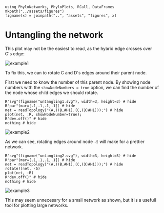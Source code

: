 ```@setup untangling
using PhyloNetworks, PhyloPlots, RCall, DataFrames
mkpath("../assets/figures")
figname(x) = joinpath("..", "assets", "figures", x)
```

# Untangling the network

This plot may not be the easiest to read, as the hybrid edge crosses over C's
edge:

![example1](../assets/figures/gettingstarted.svg)

To fix this, we can to rotate C and D's edges around their parent node.

First we need to know the number of this parent node. By showing node numbers
with the `showNodeNumbers = true` option, we can find the number of the node
whose child edges we should rotate.

```@example untangling
R"svg"(figname("untangling1.svg"), width=3, height=3) # hide
R"par"(mar=[.1,.1,.1,.1]) # hide
net = readTopology("(A,((B,#H1),(C,(D)#H1)));") # hide
plot(net, :R, showNodeNumber=true);
R"dev.off()" # hide
nothing # hide
```
![example2](../assets/figures/untangling1.svg)

As we can see, rotating edges around node `-5` will make for a prettier network.

```@example untangling
R"svg"(figname("untangling2.svg"), width=3, height=3) # hide
R"par"(mar=[.1,.1,.1,.1]) # hide
net = readTopology("(A,((B,#H1),(C,(D)#H1)));") # hide
rotate!(net, -5)
plot(net, :R)
R"dev.off()" # hide
nothing # hide
```
![example3](../assets/figures/untangling2.svg)


This may seem unnecesary for a small network as shown, but it is a usefull tool for plotting
large networks.
